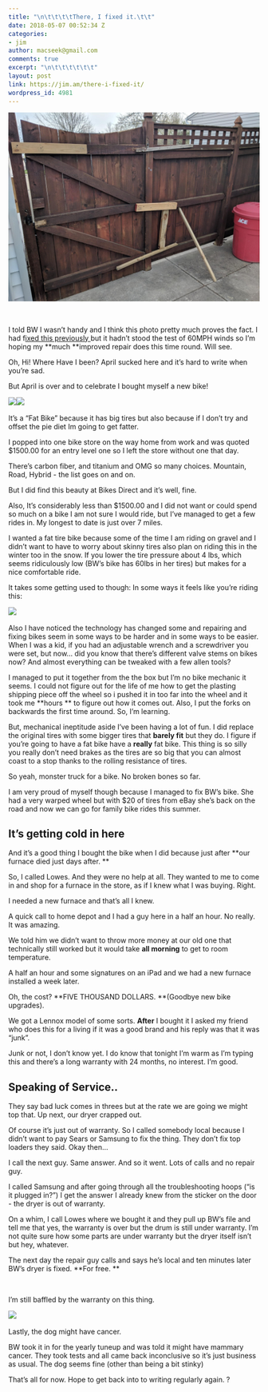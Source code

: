 ```yaml
---
title: "\n\t\t\t\tThere, I fixed it.\t\t"
date: 2018-05-07 00:52:34 Z
categories:
- jim
author: macseek@gmail.com
comments: true
excerpt: "\n\t\t\t\t\t\t"
layout: post
link: https://jim.am/there-i-fixed-it/
wordpress_id: 4981
---
```


![](/wp-content/uploads/2018/05/null.jpeg)




 




I told BW I wasn’t handy and I think this photo pretty much proves the fact. I had f[ixed this previously ](http://jim.am/2018/04/05/this-doesnt-look-right/)but it hadn’t stood the test of 60MPH winds so I’m hoping my **much **improved repair does this time round. Will see.




Oh, Hi! Where Have I been? April sucked here and it’s hard to write when you’re sad.




But April is over and to celebrate I bought myself a new bike!




![](http://jim.am/wp-content/uploads/2018/05/null-1.jpeg)![](http://jim.am/wp-content/uploads/2018/05/null-2.jpeg)




It’s a “Fat Bike” because it has big tires but also because if I don’t try and offset the pie diet Im going to get fatter.




I popped into one bike store on the way home from work and was quoted $1500.00 for an entry level one so I left the store without one that day.




There’s carbon fiber, and titanium and OMG so many choices. Mountain, Road, Hybrid - the list goes on and on.




But I did find this beauty at Bikes Direct and it’s well, fine.




Also, It’s considerably less than $1500.00 and I did not want or could spend so much on a bike I am not sure I would ride, but I’ve managed to get a few rides in. My longest to date is just over 7 miles.




I wanted a fat tire bike because some of the time I am riding on gravel and I didn’t want to have to worry about skinny tires also plan on riding this in the winter too in the snow. If you lower the tire pressure about 4 lbs, which seems ridiculously low (BW’s bike has 60lbs in her tires) but makes for a nice comfortable ride.




It takes some getting used to though: In some ways it feels like you’re riding this:




![](http://jim.am/wp-content/uploads/2018/05/null-3.jpeg)




Also I have noticed the technology has changed some and repairing and fixing bikes seem in some ways to be harder and in some ways to be easier. When I was a kid, if you had an adjustable wrench and a screwdriver you were set, but now… did you know that there’s different valve stems on bikes now? And almost everything can be tweaked with a few allen tools?




I managed to put it together from the the box but I’m no bike mechanic it seems. I could not figure out for the life of me how to get the plasting shipping piece off the wheel so i pushed it in too far into the wheel and it took me **hours ** to figure out how it comes out. Also, I put the forks on backwards the first time around. So, I’m learning.




But, mechanical ineptitude aside I’ve been having a lot of fun. I did replace the original tires with some bigger tires that **barely fit** but they do. I figure if you’re going to have a fat bike have a **really** fat bike. This thing is so silly you really don’t need brakes as the tires are so big that you can almost coast to a stop thanks to the rolling resistance of tires.




So yeah, monster truck for a bike. No broken bones so far.




I am very proud of myself though because I managed to fix BW’s bike. She had a very warped wheel but with $20 of tires from eBay she’s back on the road and now we can go for family bike rides this summer.




## It’s getting cold in here




And it’s a good thing I bought the bike when I did because just after **our furnace died just days after. **




So, I called Lowes. And they were no help at all. They wanted to me to come in and shop for a furnace in the store, as if I knew what I was buying. Right.




I needed a new furnace and that’s all I knew.




A quick call to home depot and I had a guy here in a half an hour. No really. It was amazing.




We told him we didn’t want to throw more money at our old one that technically still worked but it would take **all morning** to get to room temperature.




A half an hour and some signatures on an iPad and we had a new furnace installed a week later.




Oh, the cost? **FIVE THOUSAND DOLLARS. **(Goodbye new bike upgrades).




We got a Lennox model of some sorts. **After** I bought it I asked my friend who does this for a living if it was a good brand and his reply was that it was “junk”.




Junk or not, I don’t know yet. I do know that tonight I’m warm as I’m typing this and there’s a long warranty with 24 months, no interest. I’m good.




## Speaking of Service..




They say bad luck comes in threes but at the rate we are going we might top that. Up next, our dryer crapped out.




Of course it’s just out of warranty. So I called somebody local because I didn’t want to pay Sears or Samsung to fix the thing. They don’t fix top loaders they said. Okay then…




I call the next guy. Same answer. And so it went. Lots of calls and no repair guy.




I called Samsung and after going through all the troubleshooting hoops (“is it plugged in?”) I get the answer I already knew from the sticker on the door - the dryer is out of warranty.




On a whim, I call Lowes where we bought it and they pull up BW’s file and tell me that yes, the warranty is over but the drum is still under warranty. I’m not quite sure how some parts are under warranty but the dryer itself isn’t but hey, whatever.




The next day the repair guy calls and says he’s local and ten minutes later BW’s dryer is fixed. **For free. **




 




I’m still baffled by the warranty on this thing.




![](http://jim.am/wp-content/uploads/2018/05/null-4.jpeg)




Lastly, the dog might have cancer.




BW took it in for the yearly tuneup and was told it might have mammary cancer. They took tests and all came back inconclusive so it’s just business as usual. The dog seems fine (other than being a bit stinky)




That’s all for now. Hope to get back into to writing regularly again. ?




 


		

